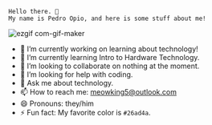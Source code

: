 ```
Hello there. 👋
My name is Pedro Opio, and here is some stuff about me!
```
![ezgif com-gif-maker](https://user-images.githubusercontent.com/33204548/190665571-f43df0d6-6258-4170-9e3c-98085fa8acca.gif)
- 🔭 I’m currently working on learning about technology!
- 🌱 I’m currently learning Intro to Hardware Technology.
- 👯 I’m looking to collaborate on nothing at the moment.
- 🤔 I’m looking for help with coding.
- 💬 Ask me about technology.
- 📫 How to reach me: [meowking5@outlook.com](mailto:meowking5@outlook.com/)
- 😄 Pronouns: they/him
- ⚡ Fun fact: My favorite color is `#26ad4a`.
